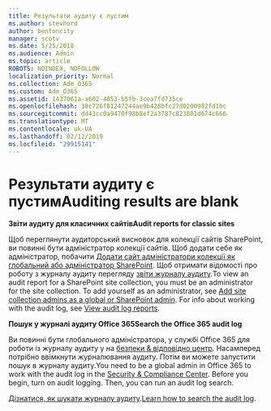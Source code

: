 ```yaml
---
title: Результати аудиту є пустим
ms.author: stevhord
author: bentoncity
manager: scotv
ms.date: 5/25/2018
ms.audience: Admin
ms.topic: article
ROBOTS: NOINDEX, NOFOLLOW
localization_priority: Normal
ms.collection: Adm_O365
ms.custom: Adm_O365
ms.assetid: 1437061a-a602-4853-b5fb-3cea7fd735ce
ms.openlocfilehash: 30c726f81247244ae9b428bfc27d0200982fd1bc
ms.sourcegitcommit: dd43cc0a9470f98b8ef2a3787c823801d674c666
ms.translationtype: MT
ms.contentlocale: uk-UA
ms.lasthandoff: 02/12/2019
ms.locfileid: "29915141"
---
```

# <a name="auditing-results-are-blank"></a><span data-ttu-id="ea43e-102">Результати аудиту є пустим</span><span class="sxs-lookup"><span data-stu-id="ea43e-102">Auditing results are blank</span></span>

 <span data-ttu-id="ea43e-103">**Звіти аудиту для класичних сайтів**</span><span class="sxs-lookup"><span data-stu-id="ea43e-103">**Audit reports for classic sites**</span></span>
  
<span data-ttu-id="ea43e-p101">Щоб переглянути аудиторський висновок для колекції сайтів SharePoint, ви повинні бути адміністратор колекції сайтів. Щоб додати себе як адміністратор, побачити [Додати сайт адміністратори колекції як глобальний або адміністратор SharePoint](https://go.microsoft.com/fwlink/?linkid=869390). Щоб отримати відомості про роботу з журналу аудиту перегляду [звіти журналу аудиту](https://go.microsoft.com/fwlink/?linkid=395237).</span><span class="sxs-lookup"><span data-stu-id="ea43e-p101">To view an audit report for a SharePoint site collection, you must be an administrator for the site collection. To add yourself as an administrator, see [Add site collection admins as a global or SharePoint admin](https://go.microsoft.com/fwlink/?linkid=869390). For info about working with the audit log, see [View audit log reports](https://go.microsoft.com/fwlink/?linkid=395237).</span></span> 
  
 <span data-ttu-id="ea43e-106">**Пошук у журналі аудиту Office 365**</span><span class="sxs-lookup"><span data-stu-id="ea43e-106">**Search the Office 365 audit log**</span></span>
  
<span data-ttu-id="ea43e-p102">Ви повинні бути глобального адміністратора, у службі Office 365 для роботи із журналу аудиту у на [безпеки &amp; відповідно центр](https://protection.office.com). Насамперед потрібно ввімкнути журналювання аудиту. Потім ви можете запустити пошук в журналу аудиту.</span><span class="sxs-lookup"><span data-stu-id="ea43e-p102">You need to be a global admin in Office 365 to work with the audit log in the [Security &amp; Compliance Center](https://protection.office.com). Before you begin, turn on audit logging. Then, you can run an audit log search.</span></span> 
  
<span data-ttu-id="ea43e-110">[Дізнатися, як шукати журналу аудиту](https://go.microsoft.com/fwlink/?linkid=708432).</span><span class="sxs-lookup"><span data-stu-id="ea43e-110">[Learn how to search the audit log](https://go.microsoft.com/fwlink/?linkid=708432).</span></span>
  

